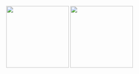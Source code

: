 
<span><img src="https://github-readme-stats.vercel.app/api/top-langs/?username=CrazyXi&layout=compact" height="167px" /></span>
<span><img height="167px" src="https://github-readme-stats.vercel.app/api?username=CrazyXi&bg_color=30,e96443,904e95&title_color=fff&text_color=fff&count_private=true" /></span>

